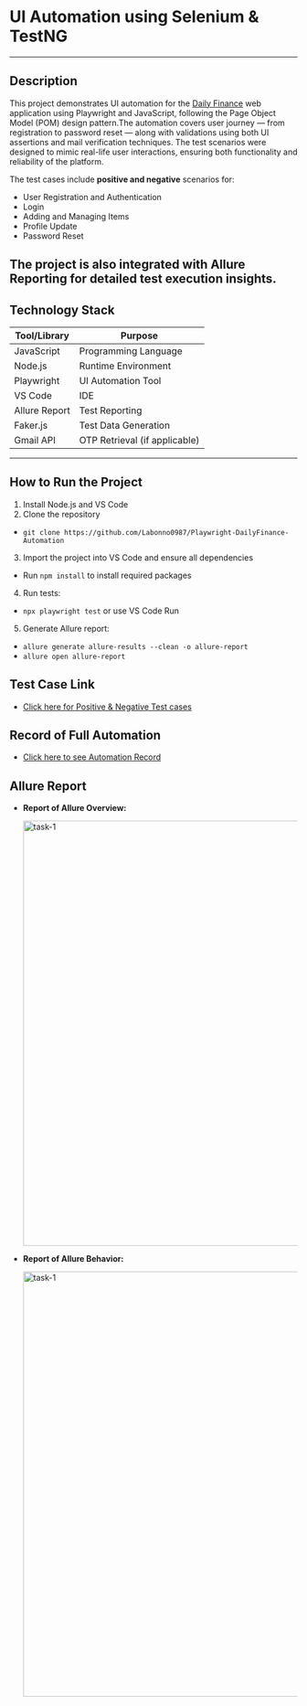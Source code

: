 # UI Automation using Selenium & TestNG
---
##  Description
This project demonstrates UI automation for the [Daily Finance](https://dailyfinance.roadtocareer.net/) web application using Playwright and JavaScript, following the Page Object Model (POM) design pattern.The automation covers user journey — from registration to password reset — along with validations using both UI assertions and mail verification techniques. The test scenarios were designed to mimic real-life user interactions, ensuring both functionality and reliability of the platform.

The test cases include **positive and negative** scenarios for:

- User Registration and Authentication
- Login  
- Adding and Managing Items
- Profile Update
- Password Reset

 The project is also integrated with Allure Reporting for detailed test execution insights.
---
 ## Technology Stack

| Tool/Library           | Purpose                      |
|------------------------|------------------------------|
| JavaScript             | Programming Language         |
| Node.js                | Runtime Environment          |
| Playwright             | UI Automation Tool           |
| VS Code                | IDE                          |
| Allure Report          | Test Reporting               |
| Faker.js               | Test Data Generation         |
| Gmail API              | OTP Retrieval (if applicable)|
---
## How to Run the Project

1. Install Node.js and VS Code
2. Clone the repository
- ```git clone https://github.com/Labonno0987/Playwright-DailyFinance-Automation```
3. Import the project into VS Code and ensure all dependencies
- Run ```npm install``` to install required packages
4. Run tests:
- ```npx playwright test``` or use VS Code Run
5. Generate Allure report:
- ```allure generate allure-results --clean -o allure-report```
- ```allure open allure-report```

 ## Test Case Link
   - [Click here for Positive & Negative Test cases](https://docs.google.com/spreadsheets/d/1S3ZMvQnXH-0cfEFfN8qg_csBsF0gup9f/edit?usp=drive_link&ouid=106851050293382559720&rtpof=true&sd=true)

## Record of Full Automation 

  - [Click here to see Automation Record](https://drive.google.com/file/d/1hGfO1f2XRuf5cETt0jFe0r6KE55MDE-U/view?usp=drive_link)

## Allure Report 
   
- **Report of Allure Overview:**

  <img width="744" alt="task-1" src="https://github.com/user-attachments/assets/b8983d0a-eb99-43d3-9390-8868286bc7bc" />

- **Report of Allure Behavior:**

  <img width="744" alt="task-1" src="https://github.com/user-attachments/assets/051166a8-69c6-41f1-b21b-fdfba98574c9" />

